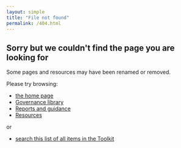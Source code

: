 ```yaml
---
layout: simple
title: "File not found"
permalink: /404.html
---
```


## Sorry but we couldn't find the page you are looking for


Some pages and resources may have been renamed or removed.

Please try browsing:

- [the home page](/)
- [Governance library](/governance-library/)
- [Reports and guidance](/reports-and-legislation/)
- [Resources](/resources-library/)

or

- [search this list of all items in the Toolkit](/search/)




